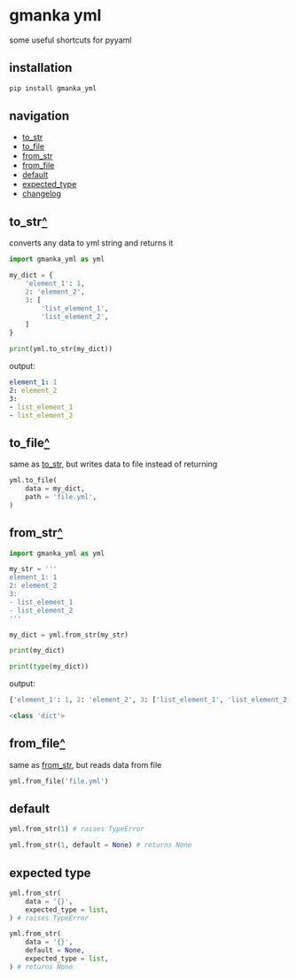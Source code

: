 # gmanka yml

some useful shortcuts for pyyaml

## installation

```bash
pip install gmanka_yml
```

## navigation

- [to_str](#to_str)  
- [to_file](#to_file)  
- [from_str](#read_str)  
- [from_file](#read_file)  
- [default](#default)
- [expected_type](#expected_type)
- [changelog](changelog)

## to_str[^](#functions)

converts any data to yml string and returns it

```py
import gmanka_yml as yml

my_dict = {
    'element_1': 1,
    2: 'element_2',
    3: [
        'list_element_1',
        'list_element_2',
    ]
}

print(yml.to_str(my_dict))
```

output:

```yaml
element_1: 1
2: element_2
3:
- list_element_1
- list_element_2
```

## to_file[^](#functions)

same as [to_str](#to_str), but writes data to file instead of returning

```py
yml.to_file(
    data = my_dict,
    path = 'file.yml',
)
```

## from_str[^](#functions)

```py
import gmanka_yml as yml

my_str = '''
element_1: 1
2: element_2
3:
- list_element_1
- list_element_2
'''

my_dict = yml.from_str(my_str)

print(my_dict)

print(type(my_dict))
```

output:

```py
{'element_1': 1, 2: 'element_2', 3: ['list_element_1', 'list_element_2']}

<class 'dict'>
```

## from_file[^](#functions)

same as [from_str](#read_str), but reads data from file

```py
yml.from_file('file.yml')
```

## default

```py
yml.from_str(1) # raises TypeError

yml.from_str(1, default = None) # returns None
```

## expected type

```py
yml.from_str(
    data = '{}',
    expected_type = list,
) # raises TypeError

yml.from_str(
    data = '{}',
    default = None,
    expected_type = list,
) # returns None
```

